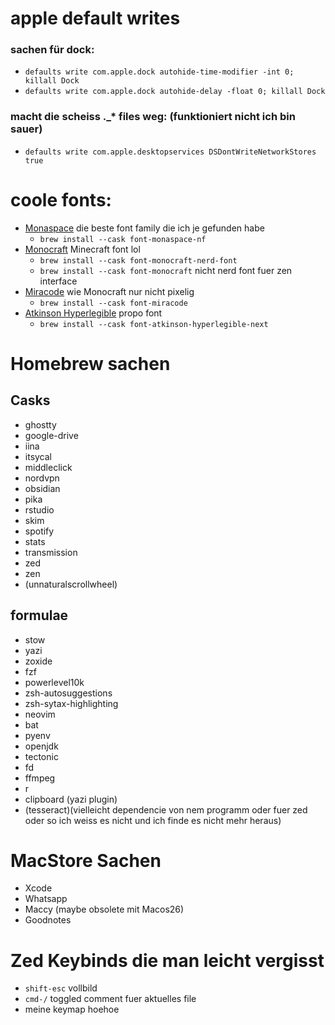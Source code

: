 # apple default writes

### sachen für dock:

- `defaults write com.apple.dock autohide-time-modifier -int 0; killall Dock`
- `defaults write com.apple.dock autohide-delay -float 0; killall Dock`

### macht die scheiss .\_\* files weg: (funktioniert nicht ich bin sauer)

- `defaults write com.apple.desktopservices DSDontWriteNetworkStores true`

# coole fonts:

- [Monaspace](https://monaspace.githubnext.com/) die beste font family die ich je gefunden habe
    - `brew install --cask font-monaspace-nf`
- [Monocraft](https://github.com/IdreesInc/Monocraft) Minecraft font lol
    - `brew install --cask font-monocraft-nerd-font`
    - `brew install --cask font-monocraft` nicht nerd font fuer zen interface
- [Miracode](https://github.com/IdreesInc/Miracode) wie Monocraft nur nicht pixelig
    - `brew install --cask font-miracode`
- [Atkinson Hyperlegible](https://www.brailleinstitute.org/freefont/) propo font
    - `brew install --cask font-atkinson-hyperlegible-next`
# Homebrew sachen

## Casks
- ghostty
- google-drive
- iina
- itsycal
- middleclick
- nordvpn
- obsidian
- pika
- rstudio
- skim
- spotify
- stats
- transmission
- zed
- zen
- (unnaturalscrollwheel)

## formulae
- stow
- yazi
- zoxide
- fzf
- powerlevel10k
- zsh-autosuggestions
- zsh-sytax-highlighting
- neovim
- bat
- pyenv
- openjdk
- tectonic
- fd
- ffmpeg
- r
- clipboard (yazi plugin)
- (tesseract)(vielleicht dependencie von nem programm oder fuer zed oder so ich weiss es nicht und ich finde es nicht mehr heraus)

# MacStore Sachen
- Xcode
- Whatsapp
- Maccy (maybe obsolete mit Macos26)
- Goodnotes

# Zed Keybinds die man leicht vergisst
- `shift-esc` vollbild
- `cmd-/` toggled comment fuer aktuelles file
- meine keymap hoehoe

